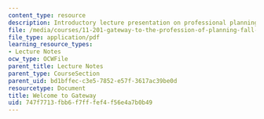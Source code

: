 ```yaml
---
content_type: resource
description: Introductory lecture presentation on professional planning.
file: /media/courses/11-201-gateway-to-the-profession-of-planning-fall-2010/747f7713fbb6f7fffef4f56e4a7b0b49_MIT11_201F10_ses1_slides.pdf
file_type: application/pdf
learning_resource_types:
- Lecture Notes
ocw_type: OCWFile
parent_title: Lecture Notes
parent_type: CourseSection
parent_uid: bd1bffec-c3e5-7852-e57f-3617ac39be0d
resourcetype: Document
title: Welcome to Gateway
uid: 747f7713-fbb6-f7ff-fef4-f56e4a7b0b49
---
```

